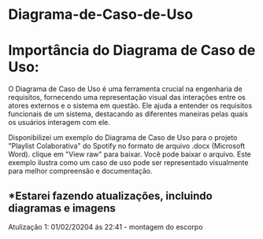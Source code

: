 # Diagrama-de-Caso-de-Uso

# Importância do Diagrama de Caso de Uso:

O Diagrama de Caso de Uso é uma ferramenta crucial na engenharia de requisitos, fornecendo uma representação visual das interações entre os atores externos e o sistema em questão. 
Ele ajuda a entender os requisitos funcionais de um sistema, destacando as diferentes maneiras pelas quais os usuários interagem com ele. 

Disponibilizei um exemplo do Diagrama de Caso de Uso para o projeto "Playlist Colaborativa" do Spotify no formato de arquivo .docx (Microsoft Word). clique em "View raw" para baixar.
Você pode baixar o arquivo. Este exemplo ilustra como um caso de uso pode ser representado visualmente para melhor compreensão e documentação.

*Estarei fazendo atualizações, incluindo diagramas e imagens
-
Atulização 1: 01/02/20204 ás 22:41  - montagem do escorpo

